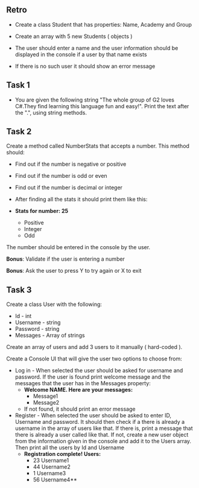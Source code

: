 ## Retro
* Create a class Student that has properties: Name, Academy and Group

* Create an array with 5 new Students ( objects )

* The user should enter a name and the user information should be displayed in the console if a user by that name exists

* If there is no such user it should show an error message

## Task 1
* You are given the following string "The whole group of G2 loves C#.They find learning this language fun and easy!". Print the text after the ".", using string methods.

## Task 2

Create a method called NumberStats that accepts a number. This method should:

* Find out if the number is negative or positive
* Find out if the number is odd or even
* Find out if the number is decimal or integer
* After finding all the stats it should print them like this:

* **Stats for number: 25**
  * Positive
  * Integer
  * Odd

The number should be entered in the console by the user.

**Bonus**: Validate if the user is entering a number

**Bonus**: Ask the user to press Y to try again or X to exit

## Task 3

Create a class User with the following:

* Id - int
* Username - string
* Password - string
* Messages - Array of strings

Create an array of users and add 3 users to it manually ( hard-coded ).

Create a Console UI that will give the user two options to choose from:

* Log in - When selected the user should be asked for username and password. If the user is found print welcome message and the messages that the user has in the Messages property:
  * **Welcome NAME. Here are your messages:**
    * Message1
    * Message2
  * If not found, it should print an error message
* Register - When selected the user should be asked to enter ID, Username and password. It should then check if a there is already a username in the array of users like that. If there is, print a message that there is already a user called like that. If not, create a new user object from the information given in the console and add it to the Users array. Then print all the users by Id and Username
  * **Registration complete! Users:**
    * 23 Username1
    * 44 Username2
    * 1 Username3
    * 56 Username4**
